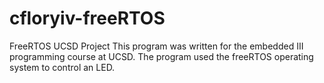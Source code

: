 # cfloryiv-freeRTOS
FreeRTOS UCSD Project
This program was written for the embedded III programming course at UCSD. The program used the freeRTOS operating system to control an LED.
